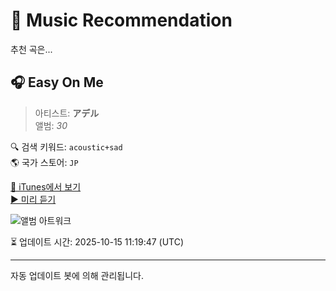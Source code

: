 
# 🎵 Music Recommendation

추천 곡은...

## 🎧 Easy On Me  
> 아티스트: **アデル**  
> 앨범: _30_  

🔍 검색 키워드: `acoustic+sad`  
🌎 국가 스토어: `JP`

[🔗 iTunes에서 보기](https://music.apple.com/jp/album/easy-on-me/1590035691?i=1590036021&uo=4)  
[▶️ 미리 듣기](https://audio-ssl.itunes.apple.com/itunes-assets/AudioPreview116/v4/75/28/56/75285676-dbce-d91d-7b36-070084a3546b/mzaf_5286200244455841527.plus.aac.p.m4a)

![앨범 아트워크](https://is1-ssl.mzstatic.com/image/thumb/Music115/v4/73/6d/7c/736d7cfb-c79d-c9a9-4170-5e71d008dea1/886449666430.jpg/100x100bb.jpg)

⏳ 업데이트 시간: 2025-10-15 11:19:47 (UTC)

---
자동 업데이트 봇에 의해 관리됩니다.
